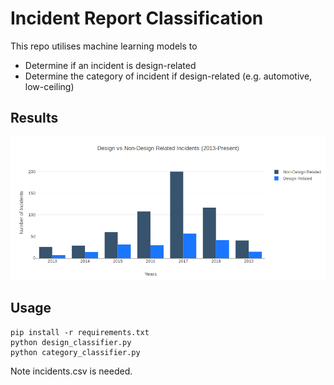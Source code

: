 # Incident Report Classification
This repo utilises machine learning models to 
- Determine if an incident is design-related
- Determine the category of incident if design-related (e.g. automotive, low-ceiling)

## Results
![Image](images/design_vs_no_design.png)

## Usage
```
pip install -r requirements.txt
python design_classifier.py 
python category_classifier.py
```

Note incidents.csv is needed.


